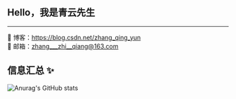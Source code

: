## Hello，我是青云先生
<hr/>

🏡 博客：https://blog.csdn.net/zhang_qing_yun
<br/>
💬 邮箱：zhang___zhi__qiang@163.com

## 信息汇总 ✨
![Anurag's GitHub stats](https://github-readme-stats.vercel.app/api?username=Zhang-Qing-Yun&show_icons=true&theme=cobalt)
